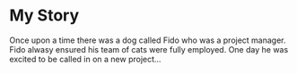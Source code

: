 # My Story 

Once upon a time there was a dog called Fido who was a project manager. Fido alwasy ensured his team of cats were fully employed. One day he was excited to be called in on a new project...
